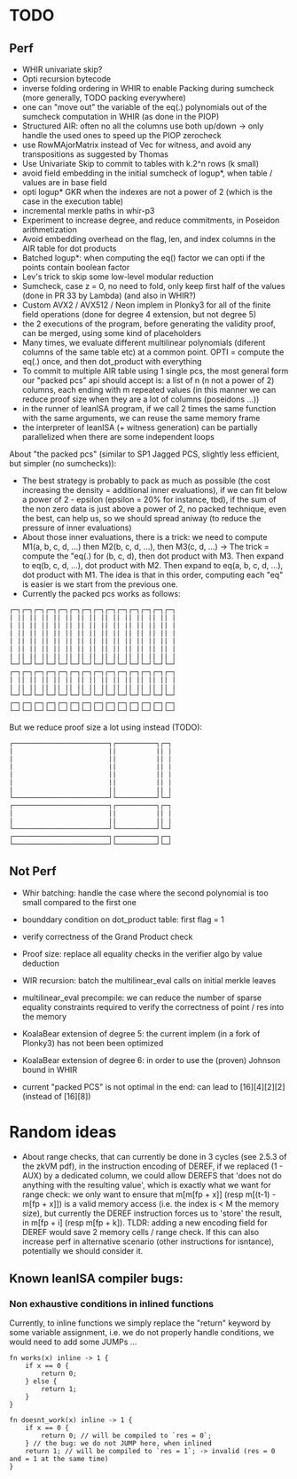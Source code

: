 # TODO

## Perf

- WHIR univariate skip?
- Opti recursion bytecode
- inverse folding ordering in WHIR to enable Packing during sumcheck (more generally, TODO packing everywhere)
- one can "move out" the variable of the eq(.) polynomials out of the sumcheck computation in WHIR (as done in the PIOP)
- Structured AIR: often no all the columns use both up/down -> only handle the used ones to speed up the PIOP zerocheck
- use RowMAjorMatrix instead of Vec<Vec> for witness, and avoid any transpositions as suggested by Thomas
- Use Univariate Skip to commit to tables with k.2^n rows (k small)
- avoid field embedding in the initial sumcheck of logup*, when table / values are in base field
- opti logup* GKR when the indexes are not a power of 2 (which is the case in the execution table)
- incremental merkle paths in whir-p3
- Experiment to increase degree, and reduce commitments, in Poseidon arithmetization
- Avoid embedding overhead on the flag, len, and index columns in the AIR table for dot products
- Batched logup*: when computing the eq() factor we can opti if the points contain boolean factor
- Lev's trick to skip some low-level modular reduction
- Sumcheck, case z = 0, no need to fold, only keep first half of the values (done in PR 33 by Lambda) (and also in WHIR?)
- Custom AVX2 / AVX512 / Neon implem in Plonky3 for all of the finite field operations (done for degree 4 extension, but not degree 5)
- the 2 executions of the program, before generating the validity proof, can be merged, using some kind of placeholders
- Many times, we evaluate different multilinear polynomials (diferent columns of the same table etc) at a common point. OPTI = compute the eq(.) once, and then dot_product with everything
- To commit to multiple AIR table using 1 single pcs, the most general form our "packed pcs" api should accept is:
 a list of n (n not a power of 2) columns, each ending with m repeated values (in this manner we can reduce proof size when they are a lot of columns (poseidons ...))
- in the runner of leanISA program, if we call 2 times the same function with the same arguments, we can reuse the same memory frame
- the interpreter of leanISA (+ witness generation) can be partially parallelized when there are some independent loops

About "the packed pcs" (similar to SP1 Jagged PCS, slightly less efficient, but simpler (no sumchecks)):
- The best strategy is probably to pack as much as possible (the cost increasing the density = additional inner evaluations), if we can fit below a power of 2 - epsilon  (epsilon = 20% for instance, tbd), if the sum of the non zero data is just above a power of 2, no packed technique, even the best, can help us, so we should spread aniway (to reduce the pressure of inner evaluations)
- About those inner evaluations, there is a trick: we need to compute M1(a, b, c, d, ...) then M2(b, c, d, ...), then M3(c, d, ...) -> The trick = compute the "eq(.) for (b, c, d), then dot product with M3. Then expand to eq(b, c, d, ...), dot product with M2. Then expand to eq(a, b, c, d, ...), dot product with M1. The idea is that in this order, computing each "eq" is easier is we start from the previous one.
- Currently the packed pcs works as follows:

```
┌─┐┌─┐┌─┐┌─┐┌─┐┌─┐┌─┐┌─┐┌─┐┌─┐┌─┐┌─┐┌─┐┌─┐
| || || || || || || || || || || || || || |
| || || || || || || || || || || || || || |
| || || || || || || || || || || || || || |
| || || || || || || || || || || || || || |
| || || || || || || || || || || || || || |
| || || || || || || || || || || || || || |
└─┘└─┘└─┘└─┘└─┘└─┘└─┘└─┘└─┘└─┘└─┘└─┘└─┘└─┘
┌─┐┌─┐┌─┐┌─┐┌─┐┌─┐┌─┐┌─┐┌─┐┌─┐┌─┐┌─┐┌─┐┌─┐
| || || || || || || || || || || || || || |
| || || || || || || || || || || || || || |
└─┘└─┘└─┘└─┘└─┘└─┘└─┘└─┘└─┘└─┘└─┘└─┘└─┘└─┘
┌─┐┌─┐┌─┐┌─┐┌─┐┌─┐┌─┐┌─┐┌─┐┌─┐┌─┐┌─┐┌─┐┌─┐
└─┘└─┘└─┘└─┘└─┘└─┘└─┘└─┘└─┘└─┘└─┘└─┘└─┘└─┘
```

But we reduce proof size a lot using instead (TODO):

```
┌────────────────────────┐┌──────────┐┌─┐
|                        ||          || |
|                        ||          || |
|                        ||          || |
|                        ||          || |
|                        ||          || |
|                        ||          || |
└────────────────────────┘└──────────┘└─┘
┌────────────────────────┐┌──────────┐┌─┐
|                        ||          || |
|                        ||          || |
└────────────────────────┘└──────────┘└─┘
┌────────────────────────┐┌──────────┐┌─┐
└────────────────────────┘└──────────┘└─┘
```

## Not Perf

- Whir batching: handle the case where the second polynomial is too small compared to the first one
- bounddary condition on dot_product table: first flag = 1
- verify correctness of the Grand Product check
- Proof size: replace all equality checks in the verifier algo by value deduction
- WIR recursion: batch the multilinear_eval calls on initial merkle leaves
- multilinear_eval precompile: we can reduce the number of sparse equality constraints required to verify the correctness of point / res into the memory

- KoalaBear extension of degree 5: the current implem (in a fork of Plonky3) has not been been optimized
- KoalaBear extension of degree 6: in order to use the (proven) Johnson bound in WHIR
- current "packed PCS" is not optimal in the end: can lead to [16][4][2][2] (instead of [16][8])


# Random ideas

- About range checks, that can currently be done in 3 cycles (see 2.5.3 of the zkVM pdf), in the instruction encoding of DEREF, if we replaced (1 - AUX) by a dedicated column,
  we could allow DEREFS that 'does not do anything with the resulting value', which is exactly what we want for range check: we only want to ensure that m[m[fp + x]] (resp m[(t-1) - m[fp + x]])
  is a valid memory access (i.e. the index is < M the memory size), but currently the DEREF instruction forces us to 'store' the result, in m[fp + i] (resp m[fp + k]).
  TLDR: adding a new encoding field for DEREF would save 2 memory cells / range check. If this can also increase perf in alternative scenario (other instructions for isntance),
  potentially we should consider it.

## Known leanISA compiler bugs:

### Non exhaustive conditions in inlined functions

Currently, to inline functions we simply replace the "return" keyword by some variable assignment, i.e.
we do not properly handle conditions, we would need to add some JUMPs ...

```
fn works(x) inline -> 1 {
    if x == 0 {
        return 0;
    } else {
        return 1;
    }
}

fn doesnt_work(x) inline -> 1 {
    if x == 0 {
        return 0; // will be compiled to `res = 0`;
    } // the bug: we do not JUMP here, when inlined
    return 1; // will be compiled to `res = 1`; -> invalid (res = 0 and = 1 at the same time)
}
```

